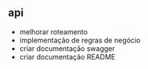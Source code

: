 ## api

- melhorar roteamento
- implementação de regras de negócio
- criar documentação swagger
- criar documentação README



